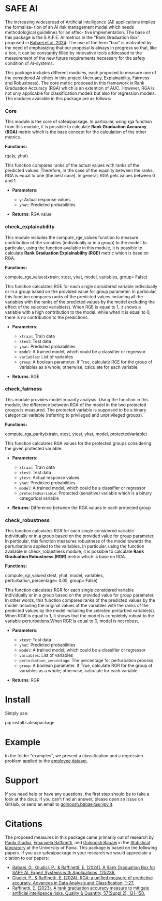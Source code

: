 # SAFE AI

The increasing widespread of Artificial Intelligence (AI) applications implies the formalisa-
tion of an AI risk management model which needs methodological guidelines for an effec-
tive implementation. The base of this package is the S.A.F.E. AI metrics in the “Rank Graduation
Box” proposed in [Babaei et al. 2024](https://www.sciencedirect.com/science/article/pii/S0957417424021067). The use of the term “box” is motivated by the need of emphasizing that our proposal is
always in progress so that, like a box, it can be constantly filled by innovative tools addressed
to the measurement of the new future requirements necessary for the safety condition of
AI-systems.

This package includes different modules, each proposed to measure one of the considered AI ethics in this project (Accuacy, Explainability, Fairness and Robustness). The core metric proposed in this framework is Rank Graduation Accuracy (RGA) which is an extention of AUC. However, RGA is not only applicable for classification models but also for regression models. The modules available in this package are as follows:

### Core

This module is the core of safeaipackage. In particular, using rga function from this module, it is possible to calculate __Rank Graduation Accuracy (RGA)__ metric which is the base concept for the calculation of the other metrics.

__Functions:__

rga(y, yhat)

This function compares ranks of the actual values with ranks of the predicted values. Therefore, in the case of the equality between the ranks, RGA is equal to one (the best case). In general, RGA gets values between 0 and 1.

- **Parameters**:
    - `y`: Actual response values 
    - `yhat`: Predicted probabilities

- **Returns**: RGA value


### check_explainability

This module includes the compute_rge_values function to measure contribution of the variables (individually or in a group) to the model. In particular, using the function available in this module, it is possible to calculate __Rank Graduation Explainability (RGE)__ metric which is base on RGA.  

__Functions:__

compute_rge_values(xtrain, xtest, yhat, model, variables, group= False)

This function calculates RGE for each single considered variable individually or in a group based on the provided value for group parameter. In particular, this function compares ranks of the predicted values including all the variables with the ranks of the predicted values by the model excluding the effect of the selected variable(s). When RGE is equal to 1, it shows a variable with a high contribution to the model. while when it is equal to 0, there is no contribution to the predictions.

- **Parameters**:
    - `xtrain`: Train data
    - `xtest`: Test data
    - `yhat`: Predicted probabilities  
    - `model`: A trained model, which could be a classifier or regressor
    - `variables`: List of variables 
    - `group`: A boolean parameter. If True, calculate RGE for the group of variables as a whole; otherwise, calculate for each variable
    
- **Returns**: RGE 


### check_fairness

This module provides model imparity analysis. Using the function in this module, the difference between RGA of the model in the two protected groups is measured. The protected variable is supposed to be a binary categorical variable (referring to privileged and unprivileged groups).

__Functions:__

compute_rga_parity(xtrain, xtest, ytest, yhat, model, protectedvariable)

This function calculates RGA values for the protected groups considering the given protected variable. 

- **Parameters**:
    - `xtrain`: Train data
    - `xtest`: Test data
    - `ytest`: Actual response values
    - `yhat`: Predicted probabilities  
    - `model`: A trained model, which could be a classifier or regressor
    - `protectedvariable`: Protected (sensitive) variable which is a binary categorical variable

    
- **Returns**: Difference between the RGA values in each protected group


### check_robustness

This function calculates RGR for each single considered variable individually or in a group based on the provided value for group parameter. In particular, this function measures robustness of the model towards the perturbations applied to the variables. In particular, using the function available in check_robustness module, it is possible to calculate __Rank Graduation Robustness (RGR)__ metric which is base on RGA.  

__Functions:__

compute_rgr_values(xtest, yhat, model, variables, perturbation_percentage= 0.05, group= False)

This function calculates RGR for each single considered variable individually or in a group based on the provided value for group parameter. In other words, this function compares ranks of the predicted values by the model including the original values of the variables with the ranks of the predicted values by the model including the selected perturbed variable(s). When RGR is equal to 1, it shows that the model is completely robust to the variable perturbations.When RGR is equal to 0, model is not robust.

- **Parameters**:
    - `xtest`: Test data
    - `yhat`: Predicted probabilities  
    - `model`: A trained model, which could be a classifier or regressor
    - `variables`: List of variables 
    - `perturbation_percentage`: The percentage for perturbation process
     - `group`: A boolean parameter. If True, calculate RGR for the group of variables as a whole; otherwise, calculate for each variable

- **Returns**: RGR 


# Install

Simply use:

pip install safeaipackage



# Example

In the folder "examples", we present a classification and a regression problem applied to the [employee dataset](https://search.r-project.org/CRAN/refmans/stima/html/employee.html).



# Support

If you need help or have any questions, the first step should be to take a look at the docs. If you can't find an answer, please open an issue on GitHub, or send an email to golnoosh.babaei@unipv.it. 



# Citations

The proposed measures in this package came primarily out of research by 
[Paolo Giudici](https://www.linkedin.com/in/paolo-giudici-60028a/), [Emanuela Raffinetti](https://www.linkedin.com/in/emanuela-raffinetti-a3980215/), 
and [Golnoosh Babaei](https://www.linkedin.com/in/golnoosh-babaei-990077187/) in the [Statistical laboratory](https://sites.google.com/unipv.it/statslab-pavia/home?authuser=0) 
at the University of Pavia. 
This package is based on the following papers. If you use safeaipackage in your research we would appreciate a citation to our papers:
* [Babaei, G., Giudici, P., & Raffinetti, E. (2024). A Rank Graduation Box for SAFE AI. Expert Systems with Applications, 125239.](https://doi.org/10.1016/j.eswa.2024.125239)
* [Giudici, P., & Raffinetti, E. (2024). RGA: a unified measure of predictive accuracy. Advances in Data Analysis and Classification, 1-27.](https://link.springer.com/article/10.1007/s11634-023-00574-2)
* [Raffinetti, E. (2023). A rank graduation accuracy measure to mitigate artificial intelligence risks. Quality & Quantity, 57(Suppl 2), 131-150.](https://link.springer.com/article/10.1007/s11135-023-01613-y)
